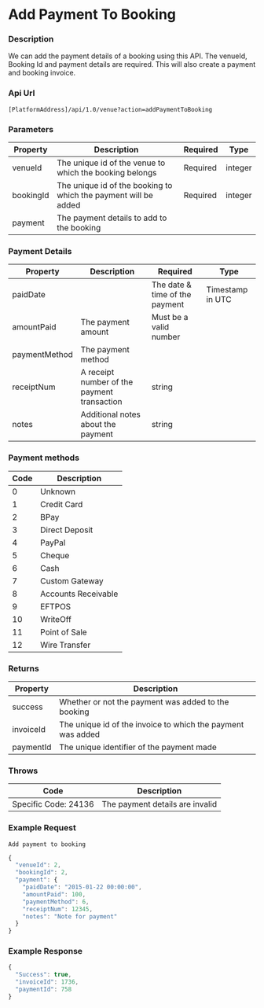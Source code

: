 # Add Payment To Booking

### Description

We can add the payment details of a booking using this API. The venueId, Booking Id and payment details are required. This will also create a payment and booking invoice.

### Api Url

`[PlatformAddress]/api/1.0/venue?action=addPaymentToBooking`

### Parameters

| Property | Description | Required | Type |
| -------- | ----------- | -------- | ---- |
| venueId       | The unique id of the venue to which the booking belongs         | Required  | integer |
| bookingId     | The unique id of the booking to which the payment will be added | Required  | integer |
| payment       | The payment details to add to the booking								        |           |         |  

### Payment Details

| Property | Description | Required | Type |
| -------- | ----------- | -------- | ---- |
| paidDate      |                                             | The date & time of the payment  | Timestamp in UTC  |
| amountPaid    | The payment amount                          | Must be a valid number	        | 	                |
| paymentMethod | The payment method                          |  						                    | 	                |
| receiptNum    | A receipt number of the payment transaction | string					                | 	                |
| notes         | Additional notes about the payment          | string					                | 	                |

### Payment methods

| Code | Description |
| ---- | ----------- |
| 0  |Unknown|
| 1  |Credit Card|
| 2  |BPay|
| 3  |Direct Deposit|
| 4  |PayPal|
| 5  |Cheque|
| 6  |Cash|
| 7  |Custom Gateway|
| 8  |Accounts Receivable|
| 9  |EFTPOS|
| 10 |WriteOff|
| 11 |Point of Sale|
| 12 |Wire Transfer|

### Returns

| Property | Description |
| ---------| ----------- |
| success   | Whether or not the payment was added to the booking         |
| invoiceId | The unique id of the invoice to which the payment was added |
| paymentId | The unique identifier of the payment made                   |

### Throws

| Code | Description |
| ---- | ----------- |
| Specific Code: 24136 | The payment details are invalid |

### Example Request

`Add payment to booking`

```javascript
{
  "venueId": 2,
  "bookingId": 2,
  "payment": {
    "paidDate": "2015-01-22 00:00:00",
    "amountPaid": 100,
    "paymentMethod": 6,
    "receiptNum": 12345,
    "notes": "Note for payment"
  }
}
```

### Example Response

```javascript
{
  "Success": true,
  "invoiceId": 1736,
  "paymentId": 758
}
```



